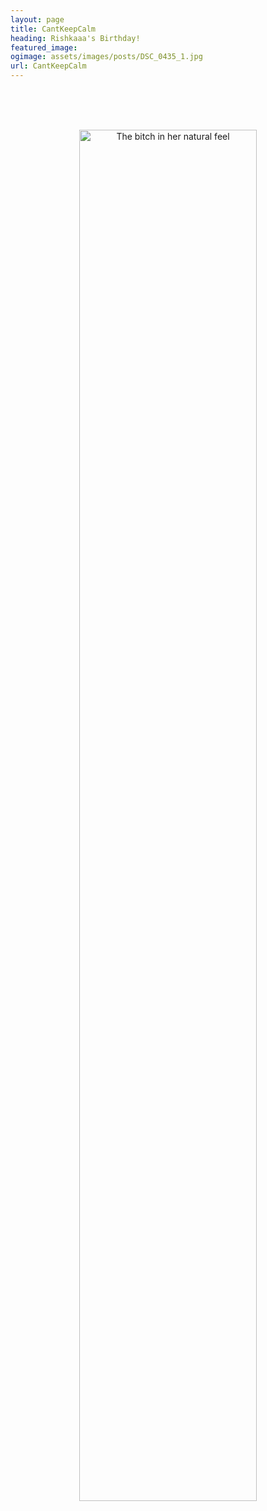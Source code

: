 ```yaml
---
layout: page
title: CantKeepCalm
heading: Rishkaaa's Birthday!
featured_image:
ogimage: assets/images/posts/DSC_0435_1.jpg
url: CantKeepCalm
---
```


<div class="powr-birthday-countdown" id="27ebaf78_1604053080"></div><script src="https://www.powr.io/powr.js?platform=html"></script>
<br><br><br>
<p align="center">
<img src="assets/images/posts/DSC_0435_1.jpg" width="75%" alt="The bitch in her natural feel">
</p>

